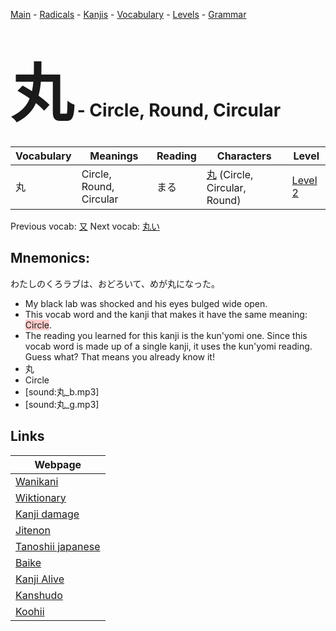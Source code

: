<style> bigfont {font-size: 100px}</style>
[Main](../README.md) -
[Radicals](../radicals.md) -
[Kanjis](../kanjis.md) -
[Vocabulary](../vocabulary.md) -
[Levels](../levels.md) -
[Grammar](../grammar.md)
# <bigfont> 丸</bigfont> - Circle, Round, Circular 

| Vocabulary | Meanings | Reading | Characters | Level |
| --- | --- | --- | --- | --- |
| 丸 | Circle, Round, Circular | まる |  [丸](../kanjis/丸.md) (Circle, Circular, Round) | [Level 2](../levels/wk_level2.md) |

Previous vocab: [又](又.md) Next vocab: [丸い](丸い.md) 

## Mnemonics:
わたしのくろラブは、おどろいて、めが丸になった。
* My black lab was shocked and his eyes bulged wide open.
* This vocab word and the kanji that makes it have the same meaning: <span style="background-color:#ffcccb"> Circle</span>.
* The reading you learned for this kanji is the kun'yomi one. Since this vocab word is made up of a single kanji, it uses the kun'yomi reading. Guess what? That means you already know it!
* 丸
* Circle
* [sound:丸_b.mp3]
* [sound:丸_g.mp3]


## Links 

| Webpage |
| --- |
| [Wanikani          ](https://www.wanikani.com/kanji/丸) |
| [Wiktionary        ](https://en.wiktionary.org/wiki/丸) |
| [Kanji damage      ](http://www.kanjidamage.com/kanji/search?utf8=✓&q=丸) |
| [Jitenon           ](https://jitenon.com/kanji/丸) |
| [Tanoshii japanese ](https://www.tanoshiijapanese.com/dictionary/kanji.cfm?k=丸) |
| [Baike             ](https://baike.baidu.com/item/丸) |
| [Kanji Alive       ](https://app.kanjialive.com/丸) |
| [Kanshudo          ](https://www.kanshudo.com/searchmn?q=丸) |
| [Koohii            ](https://kanji.koohii.com/study/kanji/丸) |
